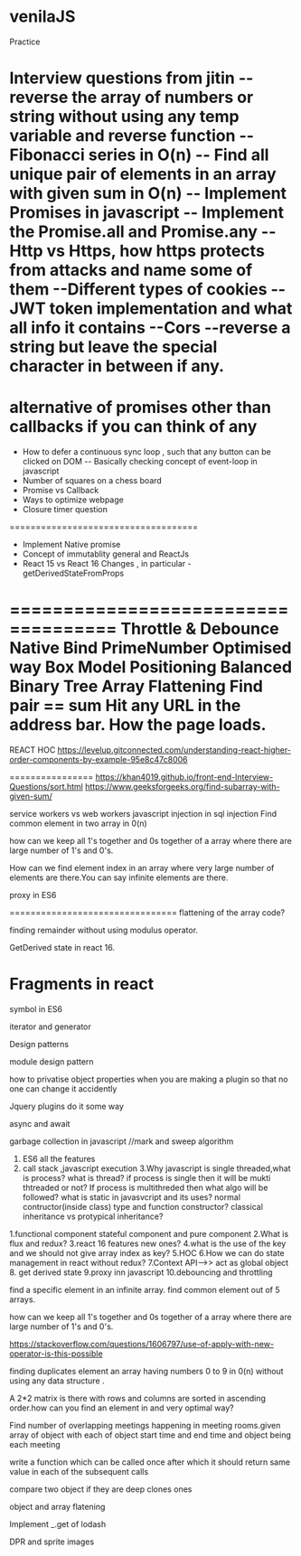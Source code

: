# venilaJS
Practice

Interview questions from jitin 
--reverse the array of numbers or string without using any temp variable and reverse function
--Fibonacci series in O(n)
-- Find all unique pair of elements in an array with given sum in O(n)
-- Implement Promises in javascript
-- Implement the Promise.all and Promise.any
--Http vs Https, how https protects from attacks and name some of them
--Different types of cookies
--JWT token implementation and what all info it contains
--Cors
--reverse a string but leave the special character in between if any.
===================
alternative of promises other than callbacks if you can think of any
==================
- How to defer a continuous sync loop , such that any button can be clicked on DOM
-- Basically checking concept of event-loop in javascript
- Number of squares on a chess board
- Promise vs Callback
- Ways to optimize webpage
- Closure timer question

====================================
- Implement Native promise
- Concept of immutablity general and ReactJs
- React 15 vs React 16 Changes , in particular - getDerivedStateFromProps

====================================
Throttle & Debounce
Native Bind
PrimeNumber Optimised way
Box Model
Positioning
Balanced Binary Tree
Array Flattening
Find pair == sum
Hit any URL in the address bar. How the page loads.
===========================
REACT HOC
https://levelup.gitconnected.com/understanding-react-higher-order-components-by-example-95e8c47c8006

================
https://khan4019.github.io/front-end-Interview-Questions/sort.html
https://www.geeksforgeeks.org/find-subarray-with-given-sum/

service workers vs web workers
javascript injection in sql injection
Find common element in two array in 0(n)

how can we keep all 1's together and 0s together of a array where there are large number of 1's and 0's.

How can we find element index in an array where very large number of elements are there.You can say infinite elements are there.

proxy in ES6

================================
flattening of the array code?

finding remainder without using modulus operator.

GetDerived state in react 16.

Fragments in react
=========================
symbol in ES6

iterator and generator

Design patterns

module design pattern

how to privatise object properties when you are making a plugin so that no one can change it accidently

Jquery plugins do it some way

async and await

garbage collection in javascript //mark and sweep algorithm

1. ES6 all the features
2. call stack ,javascript execution
3.Why javascript is single threaded,what is process? what is thread?
if process is single then it will be mukti thtreaded or not?
If process is multithreded then what algo will be followed?
what is static in javasvcript and its uses?
normal contructor(inside class) type and function constructor?
classical inheritance vs protypical inheritance?


1.functional component stateful component and pure component
2.What is flux and redux?
3.react 16 features new ones?
4.what is the use of the key and we should not give array index as key?
5.HOC
6.How we can do state management in react without redux?
7.Context API-->> act as global object
8. get derived state
9.proxy inn javascript
10.debouncing and throttling

find a specific element in an infinite array.
find common element out of 5 arrays.

how can we keep all 1's together and 0s together of a
array where there are large number of 1's and 0's.

https://stackoverflow.com/questions/1606797/use-of-apply-with-new-operator-is-this-possible


finding duplicates element an array having numbers 0 to 9 in 0(n) without using any data structure .

A 2*2 matrix is there with rows and columns are sorted in ascending order.how can you find an element in and very optimal way?

Find number of overlapping meetings happening in meeting rooms.given array of object with each of object start time and end time and object being each meeting

write a function which can be called once after which it should return same value in each of the subsequent calls

compare two object if they are deep clones ones

object and array flatening

Implement _.get of lodash

DPR and sprite images

  
